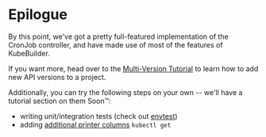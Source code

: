 # Epilogue

By this point, we've got a pretty full-featured implementation of the
CronJob controller, and have made use of most of the features of
KubeBuilder.

If you want more, head over to the [Multi-Version
Tutorial](/multiversion-tutorial/tutorial.md) to learn how to add new API
versions to a project.

Additionally, you can try the following steps on your own -- we'll have
a tutorial section on them Soon™: 

- writing unit/integration tests (check out [envtest][envtest])
- adding [additional printer columns][printer-columns] `kubectl get`

[envtest]: https://godoc.org/sigs.k8s.io/controller-runtime/pkg/envtest

[printer-columns]: /reference/generating-crd.md#additional-printer-columns
